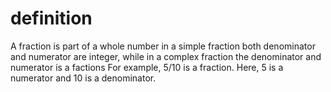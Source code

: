# definition  
A fraction is part of a whole number 
in a simple fraction both denominator and numerator are integer, while in a complex fraction  the denominator and numerator is a factions 
For example, 5/10 is a fraction.
Here, 5 is a numerator and 10 is a denominator.